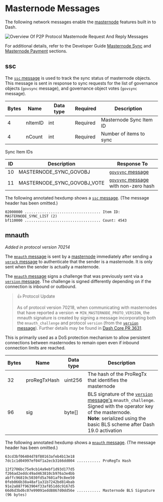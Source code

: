 # Masternode Messages

The following network messages enable the [masternode](../resources/glossary.md#masternode) features built in to Dash.

![Overview Of P2P Protocol Masternode Request And Reply Messages](https://dash-docs.github.io/img/dev/en-p2p-masternode-messages.svg)

For additional details, refer to the Developer Guide [Masternode Sync](../guide/dash-features-masternode-sync.md) and [Masternode Payment](../guide/dash-features-masternode-payment.md) sections.

## ssc

The [`ssc` message](../reference/p2p-network-masternode-messages.md#ssc) is used to track the sync status of masternode objects. This message is sent in response to sync requests for the list of governance objects (`govsync` message), and governance object votes (`govsync` message).

| Bytes | Name | Data type | Required | Description |
| ---------- | ----------- | --------- | -------- | -------- |
| 4 | nItemID | int | Required | Masternode Sync Item ID
| 4 | nCount | int | Required | Number of items to sync

Sync Item IDs

| ID | Description | Response To
|------|--------------|---------------
| 10 | MASTERNODE_SYNC_GOVOBJ | [`govsync` message](../reference/p2p-network-governance-messages.md#govsync)
| 11 | MASTERNODE_SYNC_GOVOBJ_VOTE | [`govsync` message](../reference/p2p-network-governance-messages.md#govsync) with non-zero hash

The following annotated hexdump shows a [`ssc` message](../reference/p2p-network-masternode-messages.md#ssc). (The message header has been omitted.)

``` text
02000000 ................................... Item ID: MASTERNODE_SYNC_LIST (2)
bf110000 ................................... Count: 4543
```

## mnauth

*Added in protocol version 70214*

The [`mnauth` message](../reference/p2p-network-masternode-messages.md#mnauth) is sent by a [masternode](../resources/glossary.md#masternode) immediately after sending a [`verack` message](../reference/p2p-network-control-messages.md#verack) to authenticate that the sender is a masternode. It is only sent when the sender is actually a masternode.

The [`mnauth` message](../reference/p2p-network-masternode-messages.md#mnauth) signs a challenge that was previously sent via a [`version` message](../reference/p2p-network-control-messages.md#version). The challenge is signed differently depending on if the connection is inbound or outbound.

> 👍 Protocol Update
> 
> As of protocol version 70218, when communicating with masternodes that have reported a version => `MIN_MASTERNODE_PROTO_VERSION`, the mnauth signature is created by signing a message incorporating both the `mnauth_challenge` and protocol `version` (from the [`version` message](../reference/p2p-network-control-messages.md#version)). Further details may be found in [Dash Core PR 3631](https://github.com/dashpay/dash/pull/3631).

This is primarily used as a DoS protection mechanism to allow persistent connections between masternodes to remain open even if inbound connection limits are reached.

| Bytes | Name | Data type | Description |
| --- | --- | --- | --- |
| 32 | proRegTxHash | uint256 | The hash of the ProRegTx that identifies the masternode
| 96 | sig | byte[] | BLS signature of the [`version` message's](../reference/p2p-network-control-messages.md#version) `mnauth_challenge`. Signed with the operator key of the masternode.<br>**Note**: serialized using the basic BLS scheme after Dash 19.0 activation

The following annotated hexdump shows a [`mnauth` message](../reference/p2p-network-masternode-messages.md#mnauth). (The message header has been omitted.)

``` text
63cd3bf06404d78f80163afeb4b13e18
7dc1c1d04997ef04f1a2ecb3166dd004 ........... ProRegTx Hash

12f2706bc75e9cb14a9ebf1d93d177d5
f266ad2eddc49ad463810cb976a3e4bb
abffc96819c5030fd5a7601af9c8ee50
0feb066b38a48af1a31b7242bd814bab
91e2a887f963904f33af851ddc9167d5
66d6d3bd6c07e99091edd8867d0dd56e ........... Masternode BLS Signature (96 bytes)
```